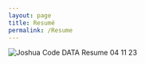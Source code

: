 ```yaml
---
layout: page
title: Resumé
permalink: /Resume
---
```

![Joshua Code DATA Resume 04 11 23](https://github.com/joshcode4/joshcode4.github.io/assets/160261781/8a5ebf0f-a223-4a6f-8f01-8ce1ab6c25a2)
